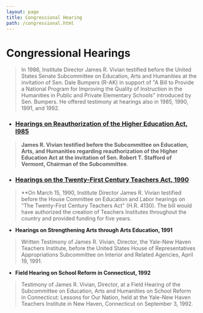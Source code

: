 ```yaml
---
layout: page
title: Congressional Hearing
path: /congressional.html
---
```


<h1>Congressional Hearings </h1>

> In 1986, Institute Director James R. Vivian testified before the
> United States Senate Subcommittee on Education, Arts and Humanities at
> the invitation of Sen. Dale Bumpers (R-AK) in support of "A Bill to
> Provide a National Program for Improving the Quality of Instruction in
> the Humanities in Public and Private Elementary Schools" introduced by
> Sen. Bumpers. He offered testimony at hearings also in 1985, 1990,
> 1991, and 1992.

<div class="col-sm-11 left-panel">

- <h3><a href="https://drive.google.com/file/d/10XbR5iNBH_iTLa8XpIPOVxDeHGqJth31/view" target="_blank">Hearings on Reauthorization of the Higher Education Act, l985</a></h3>

> **James R. Vivian testified before the Subcommittee on Education,
> Arts, and Humanities regarding reauthorization of the Higher Education
> Act at the invitation of Sen. Robert T. Stafford of Vermont, Chairman
> of the Subcommittee**.

- <h3><a href="https://drive.google.com/file/d/1NlqYppUab8fQxBQTV8L_GfWP8xJQ7TiD/view" target="_blank">Hearings on the Twenty-First Century Teachers Act, 1990</a></h3>

> \*\*On March 15, 1990, Institute Director James R. Vivian testified
> before the House Committee on Education and Labor hearings on "The
> Twenty-First Century Teachers Act" (H.R. 4130). The bill would have
> authorized the creation of Teachers Institutes throughout the country
> and provided funding for five years.

- **Hearings on Strengthening Arts through Arts Education, 1991**

> Written Testimony of James R. Vivian, Director, the Yale-New Haven
> Teachers Institute, before the United States House of Representatives
> Appropriations Subcommittee on Interior and Related Agencies, April
> 19, 1991.

- **Field Hearing on School Reform in Connecticut, 1992**

> Testimony of James R. Vivian, Director, at a Field Hearing of the
> Subcommittee on Education, Arts and Humanities on School Reform in
> Connecticut: Lessons for Our Nation, held at the Yale-New Haven
> Teachers Institute in New Haven, Connecticut on September 3, 1992.

</div>
